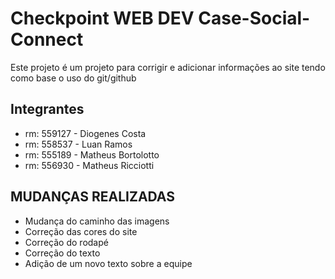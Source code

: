 # Checkpoint WEB DEV Case-Social-Connect 

Este projeto é um projeto para corrigir e adicionar informações ao site tendo como base o uso do git/github

## Integrantes
- rm: 559127 - Diogenes Costa
- rm: 558537 - Luan Ramos 
- rm: 555189 - Matheus Bortolotto 
- rm: 556930 - Matheus Ricciotti


## MUDANÇAS REALIZADAS 
- Mudança do caminho das imagens
- Correção das cores do site
- Correção do rodapé
- Correção do texto 
- Adição de um novo texto sobre a equipe

